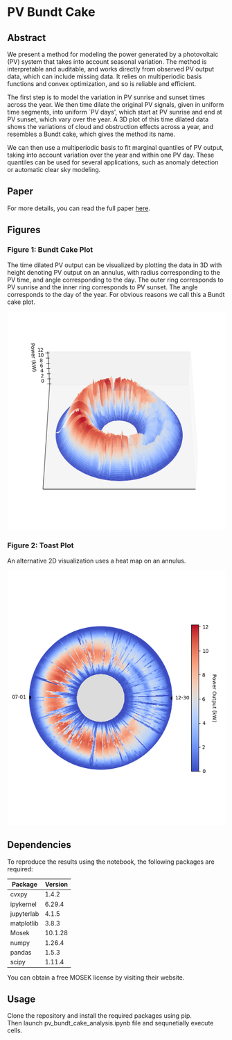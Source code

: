 # PV Bundt Cake

## Abstract
We present a method for modeling the power generated by a photovoltaic (PV) 
system that takes into account seasonal variation. The method is interpretable 
and auditable, and works directly from observed PV output data, which can 
include missing data. It relies on multiperiodic basis functions and convex 
optimization, and so is reliable and efficient.

The first step is to model the variation in PV sunrise and sunset times across 
the year. We then time dilate the original PV signals, given in uniform time 
segments, into uniform `PV days', which start at PV sunrise and end at PV sunset, 
which vary over the year. A 3D plot of this time dilated data shows the variations 
of cloud and obstruction effects across a year, and resembles a Bundt cake, which 
gives the method its name.

We can then use a multiperiodic basis to fit marginal quantiles of PV output, 
taking into account variation over the year and within one PV day. These quantiles 
can be used for several applications, such as anomaly detection or automatic 
clear sky modeling.

## Paper
For more details, you can read the full paper [here](https://stanford.edu/~boyd/papers/bundt.html).

## Figures

### Figure 1: Bundt Cake Plot
The time dilated PV output can be visualized by plotting the data in 3D with height 
denoting PV output on an annulus, with radius corresponding to the PV time, and 
angle corresponding to the day. The outer ring corresponds to PV sunrise and the 
inner ring corresponds to PV sunset. The angle corresponds to the day of the year. 
For obvious reasons we call this a Bundt cake plot.

![Bundt Cake Plot](figs/cake.png)

### Figure 2: Toast Plot
An alternative 2D visualization uses a heat map on an annulus.

![Toast Plot](figs/toast.png)

## Dependencies
To reproduce the results using the notebook, the following packages are required:

| Package      | Version  |
|--------------|----------|
| cvxpy        | 1.4.2    |
| ipykernel    | 6.29.4   |
| jupyterlab   | 4.1.5    |
| matplotlib   | 3.8.3    |
| Mosek        | 10.1.28  |
| numpy        | 1.26.4   |
| pandas       | 1.5.3    |
| scipy        | 1.11.4   |

You can obtain a free MOSEK license by visiting their website.

## Usage
Clone the repository and install the required packages using pip.  
Then launch pv_bundt_cake_analysis.ipynb file and sequnetially execute cells.

